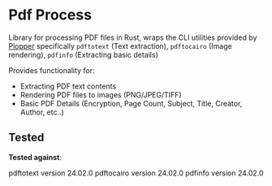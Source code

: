 # Pdf Process

Library for processing PDF files in Rust, wraps the CLI utilities provided by [Plopper](https://poppler.freedesktop.org/) specifically `pdftotext` (Text extraction), `pdftocairo` (Image rendering), `pdfinfo` (Extracting basic details)

Provides functionality for:
- Extracting PDF text contents
- Rendering PDF files to images (PNG/JPEG/TIFF)
- Basic PDF Details (Encryption, Page Count, Subject, Title, Creator, Author, etc..)

## Tested

**Tested against**:

pdftotext version 24.02.0
pdftocairo version 24.02.0
pdfinfo version 24.02.0